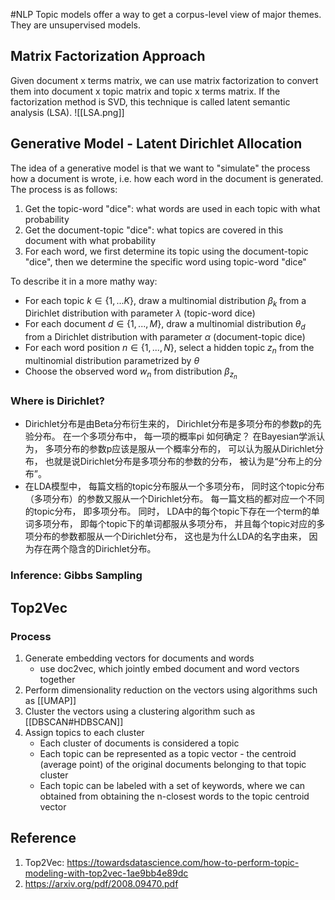 #NLP 
Topic models offer a way to get a corpus-level view of major themes. They are unsupervised models.

## Matrix Factorization Approach
Given document x terms matrix, we can use matrix factorization to convert them into document x topic matrix and topic x terms matrix. If the factorization method is SVD, this technique is called latent semantic analysis (LSA).
![[LSA.png]]

## Generative Model - Latent Dirichlet Allocation
The idea of a generative model is that we want to "simulate" the process how a document is wrote, i.e. how each word in the document is generated. The process is as follows:
1. Get the topic-word "dice": what words are used in each topic with what probability
2. Get the document-topic "dice": what topics are covered in this document with what probability
3. For each word, we first determine its topic using the document-topic "dice", then we determine the specific word using topic-word "dice"

To describe it in a more mathy way:
- For each topic $k \in \{1, ... K\}$, draw a multinomial distribution $\beta_k$ from a Dirichlet distribution with parameter $\lambda$ (topic-word dice)
- For each document $d \in \{1, ..., M\}$, draw a multinomial distribution $\theta_d$ from a Dirichlet distribution with parameter $\alpha$ (document-topic dice)
- For each word position $n \in \{1, ..., N\}$, select a hidden topic $z_n$ from the multinomial distribution parametrized by $\theta$
- Choose the observed word $w_n$ from distribution $\beta_{z_n}$

### Where is Dirichlet?
- Dirichlet分布是由Beta分布衍⽣来的， Dirichlet分布是多项分布的参数p的先验分布。 在⼀个多项分布中， 每⼀项的概率pi 如何确定？ 在Bayesian学派认为， 多项分布的参数p应该是服从⼀个概率分布的， 可以认为服从Dirichlet分 布， 也就是说Dirichlet分布是多项分布的参数的分布， 被认为是“分布上的分布”。
- 在LDA模型中， 每篇⽂档的topic分布服从⼀个多项分布， 同时这个topic分布（多项分布）的参数又服从⼀个Dirichlet分布。 每⼀篇⽂档的都对应⼀个不同的topic分布， 即多项分布。 同时， LDA中的每个topic下存在⼀个term的单词多项分布， 即每个topic下的单词都服从多项分布， 并且每个topic对应的多项分布的参数都服从⼀个Dirichlet分布， 这也是为什么LDA的名字由来， 因为存在两个隐含的Dirichlet分布。

### Inference: Gibbs Sampling

## Top2Vec
### Process
1. Generate embedding vectors for documents and words
	- use doc2vec, which jointly embed document and word vectors together
2. Perform dimensionality reduction on the vectors using algorithms such as [[UMAP]]
3. Cluster the vectors using a clustering algorithm such as [[DBSCAN#HDBSCAN]]
4. Assign topics to each cluster
	- Each cluster of documents is considered a topic
	- Each topic can be represented as a topic vector - the centroid (average point) of the original documents belonging to that topic cluster
	- Each topic can be labeled with a set of keywords, where we can obtained from obtaining the n-closest words to the topic centroid vector

## Reference
1. Top2Vec: https://towardsdatascience.com/how-to-perform-topic-modeling-with-top2vec-1ae9bb4e89dc
2. https://arxiv.org/pdf/2008.09470.pdf